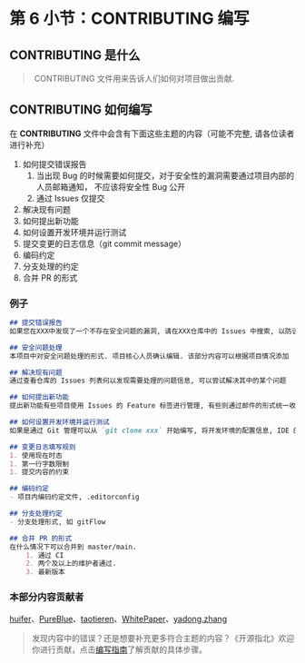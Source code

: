 # 第 6 小节：CONTRIBUTING 编写

## CONTRIBUTING 是什么

> ​	CONTRIBUTING 文件用来告诉人们如何对项目做出贡献.

## CONTRIBUTING  如何编写

在 **CONTRIBUTING** 文件中会含有下面这些主题的内容（可能不完整, 请各位读者进行补充）

1. 如何提交错误报告
   1. 当出现 Bug 的时候需要如何提交，对于安全性的漏洞需要通过项目内部的人员邮箱通知， 不应该将安全性 Bug 公开
   2. 通过 Issues 仅提交
2. 解决现有问题
3. 如何提出新功能
4. 如何设置开发环境并运行测试
5. 提交变更的日志信息（git commit message）
6. 编码约定
7. 分支处理的约定
8. 合并 PR 的形式

### 例子

```md
## 提交错误报告
如果您在XXX中发现了一个不存在安全问题的漏洞, 请在XXX仓库中的 Issues 中搜索, 以防该漏洞已被提交, 如果找不到漏洞可以创建一个新的 Issues. 如果发现了一个安全问题请不要将其公开. 请参阅安全问题处理方式. 提交错误报告时应该详尽

## 安全问题处理
本项目中对安全问题处理的形式. 项目核心人员确认编辑. 该部分内容可以根据项目情况添加

## 解决现有问题
通过查看仓库的 Issues 列表何以发现需要处理的问题信息, 可以尝试解决其中的某个问题

## 如何提出新功能
提出新功能有些项目使用 Issues 的 Feature 标签进行管理, 有些则通过邮件的形式统一收集. 在收集后项目内人员会进行确认开发, 一般的将确认开发的功能会放入下一个版本的任务列表

## 如何设置开发环境并运行测试
如果是通过 Git 管理可以从 `git clone xxx` 开始编写, 将开发环境的配置信息, IDE 的设置等信息配置文档编写.

## 变更日志填写规则 
1. 使用现在时态
1. 第一行字数限制
1. 提交内容的约束

## 编码约定
- 项目内编码约定文件, .editorconfig

## 分支处理约定
- 分支处理形式, 如 gitFlow

## 合并 PR 的形式
在什么情况下可以合并到 master/main.
	1. 通过 CI
	2. 两个及以上的维护者通过. 
	3. 最新版本
```

### 本部分内容贡献者

[huifer](https://gitee.com/pychfarm_admin)、[PureBlue](https://gitee.com/qq379377944)、[taotieren](https://gitee.com/taotieren)、[WhitePaper](https://gitee.com/whitepaper233)、[yadong.zhang](https://gitee.com/yadong.zhang)

> 发现内容中的错误？还是想要补充更多符合主题的内容？《开源指北》欢迎你进行贡献，点击[编写指南](./../编写指南.md)了解贡献的具体步骤。
